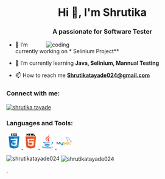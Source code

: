 <h1 align="center">Hi 👋, I'm Shrutika</h1>
<h3 align="center">A passionate for Software Tester</h3>
<img align="right" alt="coding" width="400" src="https://cdn.dribbble.com/users/1857592/screenshots/3848396/character-typing.gif">

- 🔭 I’m currently working on * Selinium Project**

- 🌱 I’m currently learning **Java, Selinium, Mannual Testing**

- 📫 How to reach me **Shrutikatayade024@gmail.com**

<h3 align="left">Connect with me:</h3>
<p align="left">
<a href="https://linkedin.com/in/shrutika tayade" target="blank"><img align="center" src="https://raw.githubusercontent.com/rahuldkjain/github-profile-readme-generator/master/src/images/icons/Social/linked-in-alt.svg" alt="shrutika tayade" height="30" width="40" /></a>
</p>

<h3 align="left">Languages and Tools:</h3>
<p align="left"> <a href="https://www.w3schools.com/css/" target="_blank" rel="noreferrer"> <img src="https://raw.githubusercontent.com/devicons/devicon/master/icons/css3/css3-original-wordmark.svg" alt="css3" width="40" height="40"/> </a> <a href="https://www.w3.org/html/" target="_blank" rel="noreferrer"> <img src="https://raw.githubusercontent.com/devicons/devicon/master/icons/html5/html5-original-wordmark.svg" alt="html5" width="40" height="40"/> </a> <a href="https://www.java.com" target="_blank" rel="noreferrer"> <img src="https://raw.githubusercontent.com/devicons/devicon/master/icons/java/java-original.svg" alt="java" width="40" height="40"/> </a> <a href="https://www.mysql.com/" target="_blank" rel="noreferrer"> <img src="https://raw.githubusercontent.com/devicons/devicon/master/icons/mysql/mysql-original-wordmark.svg" alt="mysql" width="40" height="40"/> </a> </p>

<p><img align="left" src="https://github-readme-stats.vercel.app/api/top-langs?username=shrutikatayade024&show_icons=true&locale=en&layout=compact" alt="shrutikatayade024" /></p>

<p>&nbsp;<img align="center" src="https://github-readme-stats.vercel.app/api?username=shrutikatayade024&show_icons=true&locale=en" alt="shrutikatayade024" /></p>
.
